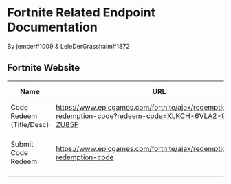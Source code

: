 # Fortnite Related Endpoint Documentation
By jemcer#1009 &amp; LeleDerGrasshalm#1872

## Fortnite Website

| Name | URL | Method | Auth Required | Body
| ----------- | ----------- | ----------- | ----------- | ----------- |
| Code Redeem (Title/Desc) | https://www.epicgames.com/fortnite/ajax/redemption/validate-redemption-code?redeem-code=XLKCH-6VLA2-9ZQAT-ZU85F | GET | Yes/No? idk | None
| Submit Code Redeem | https://www.epicgames.com/fortnite/ajax/redemption/submit-redemption-code | POST | Yes/No? idk | FormData: hotsPageId=code-redeem&redeem-code={Code}&locale=en
